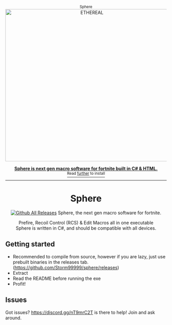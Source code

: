 <div align="center">

<sup>Sphere</sup>
<img width="525" height="475" alt="ETHEREAL" src="https://github.com/user-attachments/assets/15976d55-3b26-4d53-8686-2ee53f0e668c" />

<a href="https://discord.gg/pfhacX3ZPY">
  <div>
    

  </div>
  <b>
    Sphere is next gen macro software for fortnite built in C# & HTML.
    
  </b>
  <div>
    <sup>Read <u>further</u> to install</sup>
  </div>
</a>

<hr />

# Sphere

[![Github All Releases](https://img.shields.io/github/downloads/Storm99999/sphere/total.svg)]()
Sphere, the next gen macro software for fortnite.

Prefire, Recoil Control (RCS) & Edit Macros all in one executable<br />
Sphere is written in C#, and should be compatible with all devices.


</div>

## Getting started
* Recommended to compile from source, however if you are lazy, just use prebuilt binaries in the releases tab. (https://github.com/Storm99999/sphere/releases)
* Extract
* Read the README before running the exe 
* Profit!

## Issues
Got issues? https://discord.gg/nT9mrC2T is there to help! Join and ask around.
